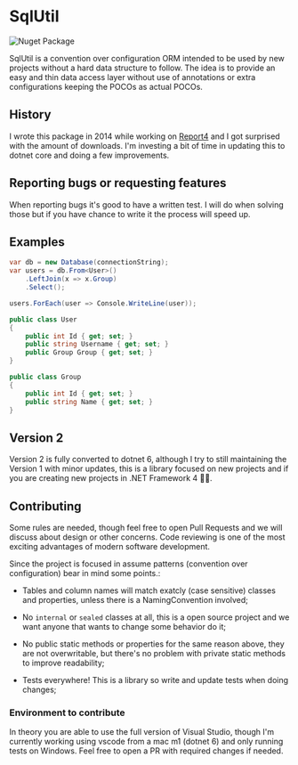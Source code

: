 # SqlUtil

![Nuget Package](https://img.shields.io/nuget/v/SqlUtil.svg)

SqlUtil is a convention over configuration ORM intended to be used by
new projects without a hard data structure to follow. The idea is to provide
an easy and thin data access layer without use of annotations or extra
configurations keeping the POCOs as actual POCOs.

## History

I wrote this package in 2014 while working on
[Report4](https://www.nuget.org/packages/Report4/) and I got surprised with
the amount of downloads. I'm investing a bit of time in updating this to dotnet
core and doing a few improvements.

## Reporting bugs or requesting features

When reporting bugs it's good to have a written test. I will do when solving
those but if you have chance to write it the process will speed up.

## Examples

```csharp
var db = new Database(connectionString);
var users = db.From<User>()
    .LeftJoin(x => x.Group)
    .Select();

users.ForEach(user => Console.WriteLine(user));

public class User
{
    public int Id { get; set; }
    public string Username { get; set; }
    public Group Group { get; set; }
}

public class Group
{
    public int Id { get; set; }
    public string Name { get; set; }
}
```

## Version 2

Version 2 is fully converted to dotnet 6, although I try to still maintaining
the Version 1 with minor updates, this is a library focused on new projects
and if you are creating new projects in .NET Framework 4 🤷‍♂️.

## Contributing

Some rules are needed, though feel free to open Pull Requests and we will
discuss about design or other concerns. Code reviewing is one of the most
exciting advantages of modern software development.

Since the project is focused in assume patterns (convention over configuration)
bear in mind some points.:

- Tables and column names will match exatcly (case sensitive) classes and
  properties, unless there is a NamingConvention involved;

- No `internal` or `sealed` classes at all, this is a open source project and
  we want anyone that wants to change some behavior do it;

- No public static methods or properties for the same reason above, they are not
  overwritable, but there's no problem with private static methods to improve
  readability;

- Tests everywhere! This is a library so write and update tests when doing
  changes;

### Environment to contribute

In theory you are able to use the full version of Visual Studio, though I'm
currently working using vscode from a mac m1 (dotnet 6) and only running tests
on Windows. Feel free to open a PR with required changes if needed.
